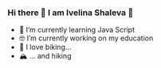 ### Hi there 👋 I am Ivelina Shaleva 🦄

- 🌱 I’m currently learning Java Script
- 🤓 I’m currently working on my education
- 🚴 I love biking...
- 🏔 ... and hiking
<!--
**ivashaleva/ivashaleva** is a ✨ _special_ ✨ repository because its `README.md` (this file) appears on your GitHub profile.

Here are some ideas to get you started:

- 🔭 I’m currently working on my education

- 👯 I’m looking to collaborate on ...
- 🤔 I’m looking for help with ...
- 💬 Ask me about ...
- 📫 How to reach me: ...
- 😄 Pronouns: ...
- ⚡ Fun fact: ...
-->
